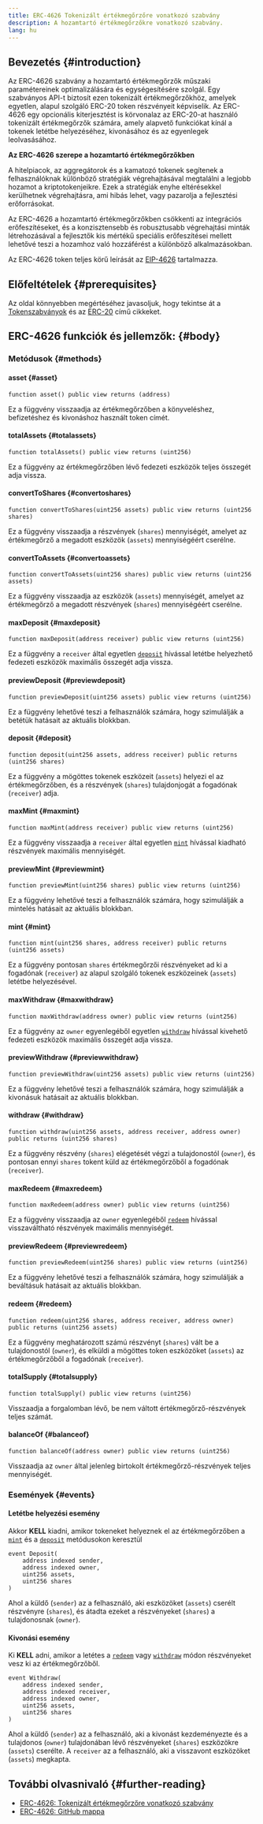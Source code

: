 ```yaml
---
title: ERC-4626 Tokenizált értékmegőrzőre vonatkozó szabvány
description: A hozamtartó értékmegőrzőkre vonatkozó szabvány.
lang: hu
---
```


## Bevezetés {#introduction}

Az ERC-4626 szabvány a hozamtartó értékmegőrzők műszaki paramétereinek optimalizálására és egységesítésére szolgál. Egy szabványos API-t biztosít ezen tokenizált értékmegőrzőkhöz, amelyek egyetlen, alapul szolgáló ERC-20 token részvényeit képviselik. Az ERC-4626 egy opcionális kiterjesztést is körvonalaz az ERC-20-at használó tokenizált értékmegőrzők számára, amely alapvető funkciókat kínál a tokenek letétbe helyezéséhez, kivonásához és az egyenlegek leolvasásához.

**Az ERC-4626 szerepe a hozamtartó értékmegőrzőkben**

A hitelpiacok, az aggregátorok és a kamatozó tokenek segítenek a felhasználóknak különböző stratégiák végrehajtásával megtalálni a legjobb hozamot a kriptotokenjeikre. Ezek a stratégiák enyhe eltérésekkel kerülhetnek végrehajtásra, ami hibás lehet, vagy pazarolja a fejlesztési erőforrásokat.

Az ERC-4626 a hozamtartó értékmegőrzőkben csökkenti az integrációs erőfeszítéseket, és a konzisztensebb és robusztusabb végrehajtási minták létrehozásával a fejlesztők kis mértékű speciális erőfeszítései mellett lehetővé teszi a hozamhoz való hozzáférést a különböző alkalmazásokban.

Az ERC-4626 token teljes körű leírását az [EIP-4626](https://eips.ethereum.org/EIPS/eip-4626) tartalmazza.

## Előfeltételek {#prerequisites}

Az oldal könnyebben megértéséhez javasoljuk, hogy tekintse át a [Tokenszabványok](/developers/docs/standards/tokens/) és az [ERC-20](/developers/docs/standards/tokens/erc-20/) című cikkeket.

## ERC-4626 funkciók és jellemzők: {#body}

### Metódusok {#methods}

#### asset {#asset}

```solidity
function asset() public view returns (address)
```

Ez a függvény visszaadja az értékmegőrzőben a könyveléshez, befizetéshez és kivonáshoz használt token címét.

#### totalAssets {#totalassets}

```solidity
function totalAssets() public view returns (uint256)
```

Ez a függvény az értékmegőrzőben lévő fedezeti eszközök teljes összegét adja vissza.

#### convertToShares {#convertoshares}

```solidity
function convertToShares(uint256 assets) public view returns (uint256 shares)
```

Ez a függvény visszaadja a részvények (`shares`) mennyiségét, amelyet az értékmegőrző a megadott eszközök (`assets`) mennyiségéért cserélne.

#### convertToAssets {#convertoassets}

```solidity
function convertToAssets(uint256 shares) public view returns (uint256 assets)
```

Ez a függvény visszaadja az eszközök (`assets`) mennyiségét, amelyet az értékmegőrző a megadott részvények (`shares`) mennyiségéért cserélne.

#### maxDeposit {#maxdeposit}

```solidity
function maxDeposit(address receiver) public view returns (uint256)
```

Ez a függvény a `receiver` által egyetlen [`deposit`](#deposit) hívással letétbe helyezhető fedezeti eszközök maximális összegét adja vissza.

#### previewDeposit {#previewdeposit}

```solidity
function previewDeposit(uint256 assets) public view returns (uint256)
```

Ez a függvény lehetővé teszi a felhasználók számára, hogy szimulálják a betétük hatásait az aktuális blokkban.

#### deposit {#deposit}

```solidity
function deposit(uint256 assets, address receiver) public returns (uint256 shares)
```

Ez a függvény a mögöttes tokenek eszközeit (`assets`) helyezi el az értékmegőrzőben, és a részvények (`shares`) tulajdonjogát a fogadónak (`receiver`) adja.

#### maxMint {#maxmint}

```solidity
function maxMint(address receiver) public view returns (uint256)
```

Ez a függvény visszaadja a `receiver` által egyetlen [`mint`](#mint) hívással kiadható részvények maximális mennyiségét.

#### previewMint {#previewmint}

```solidity
function previewMint(uint256 shares) public view returns (uint256)
```

Ez a függvény lehetővé teszi a felhasználók számára, hogy szimulálják a mintelés hatásait az aktuális blokkban.

#### mint {#mint}

```solidity
function mint(uint256 shares, address receiver) public returns (uint256 assets)
```

Ez a függvény pontosan `shares` értékmegőrzői részvényeket ad ki a fogadónak (`receiver`) az alapul szolgáló tokenek eszközeinek (`assets`) letétbe helyezésével.

#### maxWithdraw {#maxwithdraw}

```solidity
function maxWithdraw(address owner) public view returns (uint256)
```

Ez a függvény az `owner` egyenlegéből egyetlen [`withdraw`](#withdraw) hívással kivehető fedezeti eszközök maximális összegét adja vissza.

#### previewWithdraw {#previewwithdraw}

```solidity
function previewWithdraw(uint256 assets) public view returns (uint256)
```

Ez a függvény lehetővé teszi a felhasználók számára, hogy szimulálják a kivonásuk hatásait az aktuális blokkban.

#### withdraw {#withdraw}

```solidity
function withdraw(uint256 assets, address receiver, address owner) public returns (uint256 shares)
```

Ez a függvény részvény (`shares`) elégetését végzi a tulajdonostól (`owner`), és pontosan ennyi `shares` tokent küld az értékmegőrzőből a fogadónak (`receiver`).

#### maxRedeem {#maxredeem}

```solidity
function maxRedeem(address owner) public view returns (uint256)
```

Ez a függvény visszaadja az `owner` egyenlegéből [`redeem`](#redeem) hívással visszaváltható részvények maximális mennyiségét.

#### previewRedeem {#previewredeem}

```solidity
function previewRedeem(uint256 shares) public view returns (uint256)
```

Ez a függvény lehetővé teszi a felhasználók számára, hogy szimulálják a beváltásuk hatásait az aktuális blokkban.

#### redeem {#redeem}

```solidity
function redeem(uint256 shares, address receiver, address owner) public returns (uint256 assets)
```

Ez a függvény meghatározott számú részvényt (`shares`) vált be a tulajdonostól (`owner`), és elküldi a mögöttes token eszközöket (`assets`) az értékmegőrzőből a fogadónak (`receiver`).

#### totalSupply {#totalsupply}

```solidity
function totalSupply() public view returns (uint256)
```

Visszaadja a forgalomban lévő, be nem váltott értékmegőrző-részvények teljes számát.

#### balanceOf {#balanceof}

```solidity
function balanceOf(address owner) public view returns (uint256)
```

Visszaadja az `owner` által jelenleg birtokolt értékmegőrző-részvények teljes mennyiségét.

### Események {#events}

#### Letétbe helyezési esemény

Akkor **KELL** kiadni, amikor tokeneket helyeznek el az értékmegőrzőben a [`mint`](#mint) és a [`deposit`](#deposit) metódusokon keresztül

```solidity
event Deposit(
    address indexed sender,
    address indexed owner,
    uint256 assets,
    uint256 shares
)
```

Ahol a küldő (`sender`) az a felhasználó, aki eszközöket (`assets`) cserélt részvényre (`shares`), és átadta ezeket a részvényeket (`shares`) a tulajdonosnak (`owner`).

#### Kivonási esemény

Ki **KELL** adni, amikor a letétes a [`redeem`](#redeem) vagy [`withdraw`](#withdraw) módon részvényeket vesz ki az értékmegőrzőből.

```solidity
event Withdraw(
    address indexed sender,
    address indexed receiver,
    address indexed owner,
    uint256 assets,
    uint256 shares
)
```

Ahol a küldő (`sender`) az a felhasználó, aki a kivonást kezdeményezte és a tulajdonos (`owner`) tulajdonában lévő részvényeket (`shares`) eszközökre (`assets`) cserélte. A `receiver` az a felhasználó, aki a visszavont eszközöket (`assets`) megkapta.

## További olvasnivaló {#further-reading}

- [ERC-4626: Tokenizált értékmegőrzőre vonatkozó szabvány](https://eips.ethereum.org/EIPS/eip-4626)
- [ERC-4626: GitHub mappa](https://github.com/transmissions11/solmate/blob/main/src/tokens/ERC4626.sol)
